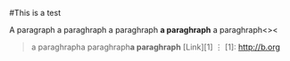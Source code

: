 #This is a test

A paragraph a paraghraph a paraghraph __a paraghraph__ a paraghraph<><
>a paraghrapha paraghraph**a paraghraph**
[Link][1]
⋮
[1]: http://b.org 
